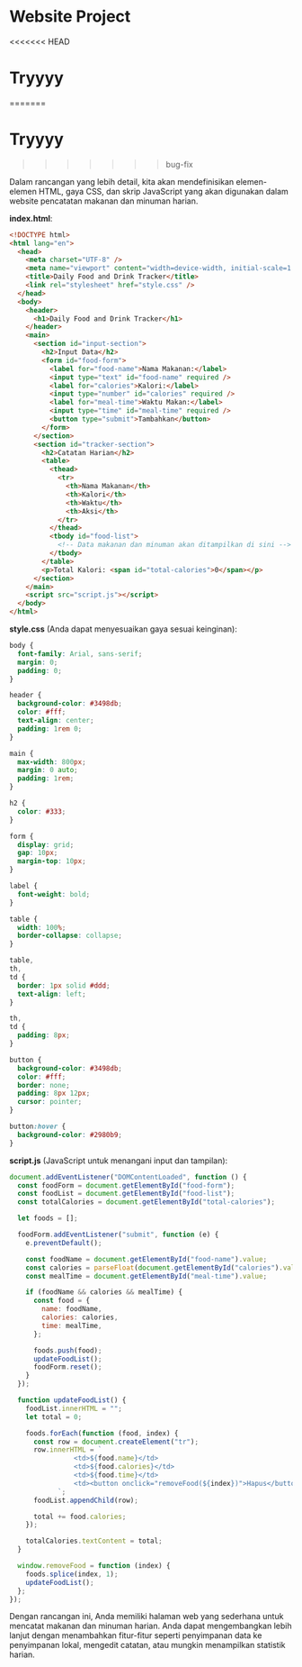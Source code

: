 # Website Project

<<<<<<< HEAD

# Tryyyy

=======

# Tryyyy

> > > > > > > bug-fix

Dalam rancangan yang lebih detail, kita akan mendefinisikan elemen-elemen HTML, gaya CSS, dan skrip JavaScript yang akan digunakan dalam website pencatatan makanan dan minuman harian.

**index.html**:

```html
<!DOCTYPE html>
<html lang="en">
  <head>
    <meta charset="UTF-8" />
    <meta name="viewport" content="width=device-width, initial-scale=1.0" />
    <title>Daily Food and Drink Tracker</title>
    <link rel="stylesheet" href="style.css" />
  </head>
  <body>
    <header>
      <h1>Daily Food and Drink Tracker</h1>
    </header>
    <main>
      <section id="input-section">
        <h2>Input Data</h2>
        <form id="food-form">
          <label for="food-name">Nama Makanan:</label>
          <input type="text" id="food-name" required />
          <label for="calories">Kalori:</label>
          <input type="number" id="calories" required />
          <label for="meal-time">Waktu Makan:</label>
          <input type="time" id="meal-time" required />
          <button type="submit">Tambahkan</button>
        </form>
      </section>
      <section id="tracker-section">
        <h2>Catatan Harian</h2>
        <table>
          <thead>
            <tr>
              <th>Nama Makanan</th>
              <th>Kalori</th>
              <th>Waktu</th>
              <th>Aksi</th>
            </tr>
          </thead>
          <tbody id="food-list">
            <!-- Data makanan dan minuman akan ditampilkan di sini -->
          </tbody>
        </table>
        <p>Total Kalori: <span id="total-calories">0</span></p>
      </section>
    </main>
    <script src="script.js"></script>
  </body>
</html>
```

**style.css** (Anda dapat menyesuaikan gaya sesuai keinginan):

```css
body {
  font-family: Arial, sans-serif;
  margin: 0;
  padding: 0;
}

header {
  background-color: #3498db;
  color: #fff;
  text-align: center;
  padding: 1rem 0;
}

main {
  max-width: 800px;
  margin: 0 auto;
  padding: 1rem;
}

h2 {
  color: #333;
}

form {
  display: grid;
  gap: 10px;
  margin-top: 10px;
}

label {
  font-weight: bold;
}

table {
  width: 100%;
  border-collapse: collapse;
}

table,
th,
td {
  border: 1px solid #ddd;
  text-align: left;
}

th,
td {
  padding: 8px;
}

button {
  background-color: #3498db;
  color: #fff;
  border: none;
  padding: 8px 12px;
  cursor: pointer;
}

button:hover {
  background-color: #2980b9;
}
```

**script.js** (JavaScript untuk menangani input dan tampilan):

```javascript
document.addEventListener("DOMContentLoaded", function () {
  const foodForm = document.getElementById("food-form");
  const foodList = document.getElementById("food-list");
  const totalCalories = document.getElementById("total-calories");

  let foods = [];

  foodForm.addEventListener("submit", function (e) {
    e.preventDefault();

    const foodName = document.getElementById("food-name").value;
    const calories = parseFloat(document.getElementById("calories").value);
    const mealTime = document.getElementById("meal-time").value;

    if (foodName && calories && mealTime) {
      const food = {
        name: foodName,
        calories: calories,
        time: mealTime,
      };

      foods.push(food);
      updateFoodList();
      foodForm.reset();
    }
  });

  function updateFoodList() {
    foodList.innerHTML = "";
    let total = 0;

    foods.forEach(function (food, index) {
      const row = document.createElement("tr");
      row.innerHTML = `
                <td>${food.name}</td>
                <td>${food.calories}</td>
                <td>${food.time}</td>
                <td><button onclick="removeFood(${index})">Hapus</button></td>
            `;
      foodList.appendChild(row);

      total += food.calories;
    });

    totalCalories.textContent = total;
  }

  window.removeFood = function (index) {
    foods.splice(index, 1);
    updateFoodList();
  };
});
```

Dengan rancangan ini, Anda memiliki halaman web yang sederhana untuk mencatat makanan dan minuman harian. Anda dapat mengembangkan lebih lanjut dengan menambahkan fitur-fitur seperti penyimpanan data ke penyimpanan lokal, mengedit catatan, atau mungkin menampilkan statistik harian.
